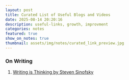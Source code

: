 ```yaml
---
layout: post
title: Curated List of Useful Blogs and Videos
date: 2025-08-14 20:20:16
description: useful-links, growth, improvment
categories: notes
featured: true
show_on_notes: true
thumbnail: assets/img/notes/curated_link_preview.jpg 
---
```


### On Writing
1. [Writing is Thinking by Steven Sinofsky](https://medium.learningbyshipping.com/writing-is-thinking-an-annotated-twitter-thread-2a75fe07fade)

